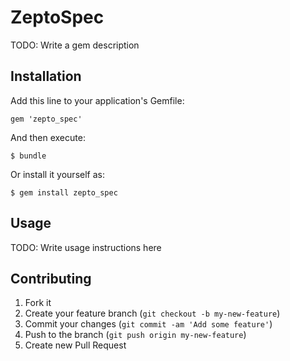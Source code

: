 # ZeptoSpec

TODO: Write a gem description

## Installation

Add this line to your application's Gemfile:

    gem 'zepto_spec'

And then execute:

    $ bundle

Or install it yourself as:

    $ gem install zepto_spec

## Usage

TODO: Write usage instructions here

## Contributing

1. Fork it
2. Create your feature branch (`git checkout -b my-new-feature`)
3. Commit your changes (`git commit -am 'Add some feature'`)
4. Push to the branch (`git push origin my-new-feature`)
5. Create new Pull Request
